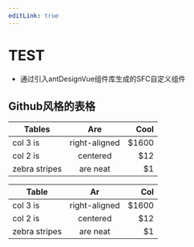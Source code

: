 ```yaml
---
editLink: true
---
```


<script setup>
import CustomComponent from './components/test.vue'
</script>

# TEST

- 通过引入antDesignVue组件库生成的SFC自定义组件

<CustomComponent />

## Github风格的表格

| Tables        |      Are      |  Cool |
| ------------- | :-----------: | ----: |
| col 3 is      | right-aligned | $1600 |
| col 2 is      |   centered    |   $12 |
| zebra stripes |   are neat    |    $1 |



| Table        |      Ar      |  Col |
| ------------- | :-----------: | ----: |
| col 3 is      | right-aligned | $1600 |
| col 2 is      |   centered    |   $12 |
| zebra stripes |   are neat    |    $1 |
